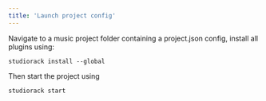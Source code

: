 ```yaml
---
title: 'Launch project config'
---
```


Navigate to a music project folder containing a project.json config, install all plugins using:

    studiorack install --global

Then start the project using

    studiorack start
